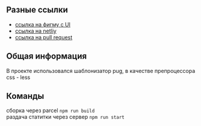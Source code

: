##  Разные ссылки 
* [ссылка на фигму с UI](https://www.figma.com/file/0E1vENv1yePwxfoCEqIZU0/Untitled?node-id=0%3A1)  
* [ссылка на netliy](https://jocular-biscotti-29151e.netlify.app/)  
* [ссылка на pull request](https://github.com/Melekh11/middle.messenger.praktikum.yandex/pull/2#partial-pull-merging)

## Общая информация
В проекте использовался шаблонизатор pug, в качестве препроцессора css - less

## Команды
сборка через parcel `npm run build`  
раздача статитки через сервер `npm run start`

